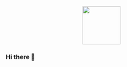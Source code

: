 <div id="header" align="center">
  <img src="https://giphy.com/gifs/covid-yeremiaas-yeremiaadicipta-qX8pJY8ejpVtD8BNoP" width="100"/>
</div>

### Hi there 👋

<!--
**OwlShinobi/OwlShinobi** is a ✨ _special_ ✨ repository because its `README.md` (this file) appears on your GitHub profile.

Here are some ideas to get you started:

- 🔭 I’m currently working on ...
- 🌱 I’m currently learning ...
- 👯 I’m looking to collaborate on ...
- 🤔 I’m looking for help with ...
- 💬 Ask me about ...
- 📫 How to reach me: ...
- 😄 Pronouns: ...
- ⚡ Fun fact: ...
-->
